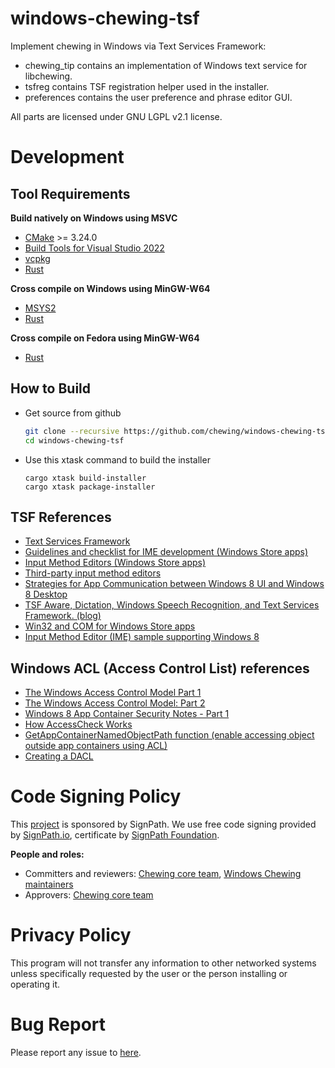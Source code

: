 # windows-chewing-tsf

Implement chewing in Windows via Text Services Framework:
*   chewing_tip contains an implementation of Windows text service for libchewing.
*   tsfreg contains TSF registration helper used in the installer.
*   preferences contains the user preference and phrase editor GUI.

All parts are licensed under GNU LGPL v2.1 license.

# Development

## Tool Requirements

**Build natively on Windows using MSVC**

* [CMake](http://www.cmake.org/) >= 3.24.0
* [Build Tools for Visual Studio 2022](https://visualstudio.microsoft.com/downloads/#build-tools-for-visual-studio-2022)
* [vcpkg](https://vcpkg.io/)
* [Rust](https://rustup.rs/)

**Cross compile on Windows using MinGW-W64**

* [MSYS2](https://www.msys2.org/)
* [Rust](https://rustup.rs/)

**Cross compile on Fedora using MinGW-W64**

* [Rust](https://rustup.rs/)

## How to Build
* Get source from github
    ```bash
    git clone --recursive https://github.com/chewing/windows-chewing-tsf.git
    cd windows-chewing-tsf
    ```
* Use this xtask command to build the installer
    ```
    cargo xtask build-installer
    cargo xtask package-installer
    ```

## TSF References
*   [Text Services Framework](http://msdn.microsoft.com/en-us/library/windows/desktop/ms629032%28v=vs.85%29.aspx)
*   [Guidelines and checklist for IME development (Windows Store apps)](http://msdn.microsoft.com/en-us/library/windows/apps/hh967425.aspx)
*   [Input Method Editors (Windows Store apps)](http://msdn.microsoft.com/en-us/library/windows/apps/hh967426.aspx)
*   [Third-party input method editors](http://msdn.microsoft.com/en-us/library/windows/desktop/hh848069%28v=vs.85%29.aspx)
*   [Strategies for App Communication between Windows 8 UI and Windows 8 Desktop](http://software.intel.com/en-us/articles/strategies-for-app-communication-between-windows-8-ui-and-windows-8-desktop)
*   [TSF Aware, Dictation, Windows Speech Recognition, and Text Services Framework. (blog)](http://blogs.msdn.com/b/tsfaware/?Redirected=true)
*   [Win32 and COM for Windows Store apps](http://msdn.microsoft.com/en-us/library/windows/apps/br205757.aspx)
*   [Input Method Editor (IME) sample supporting Windows 8](http://code.msdn.microsoft.com/windowsdesktop/Input-Method-Editor-IME-b1610980)

## Windows ACL (Access Control List) references
*   [The Windows Access Control Model Part 1](http://www.codeproject.com/Articles/10042/The-Windows-Access-Control-Model-Part-1#SID)
*   [The Windows Access Control Model: Part 2](http://www.codeproject.com/Articles/10200/The-Windows-Access-Control-Model-Part-2#SidFun)
*   [Windows 8 App Container Security Notes - Part 1](http://recxltd.blogspot.tw/2012/03/windows-8-app-container-security-notes.html)
*   [How AccessCheck Works](http://msdn.microsoft.com/en-us/library/windows/apps/aa446683.aspx)
*   [GetAppContainerNamedObjectPath function (enable accessing object outside app containers using ACL)](http://msdn.microsoft.com/en-us/library/windows/desktop/hh448493)
*   [Creating a DACL](http://msdn.microsoft.com/en-us/library/windows/apps/ms717798.aspx)

# Code Signing Policy

This [project](https://signpath.org/projects/chewing-im/) is sponsored by SignPath. We use free code signing provided by [SignPath.io](https://about.signpath.io/), certificate by [SignPath Foundation](https://signpath.org/).

**People and roles:**

* Committers and reviewers: [Chewing core team](https://github.com/orgs/chewing/teams/core), [Windows Chewing maintainers](https://github.com/orgs/chewing/teams/windows)
* Approvers: [Chewing core team](https://github.com/orgs/chewing/teams/core)

# Privacy Policy

This program will not transfer any information to other networked systems unless
specifically requested by the user or the person installing or operating it.

# Bug Report
Please report any issue to [here](https://github.com/chewing/windows-chewing-tsf/issues).
